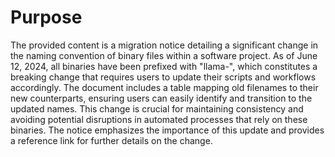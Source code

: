 # Purpose
The provided content is a migration notice detailing a significant change in the naming convention of binary files within a software project. As of June 12, 2024, all binaries have been prefixed with "llama-", which constitutes a breaking change that requires users to update their scripts and workflows accordingly. The document includes a table mapping old filenames to their new counterparts, ensuring users can easily identify and transition to the updated names. This change is crucial for maintaining consistency and avoiding potential disruptions in automated processes that rely on these binaries. The notice emphasizes the importance of this update and provides a reference link for further details on the change.

